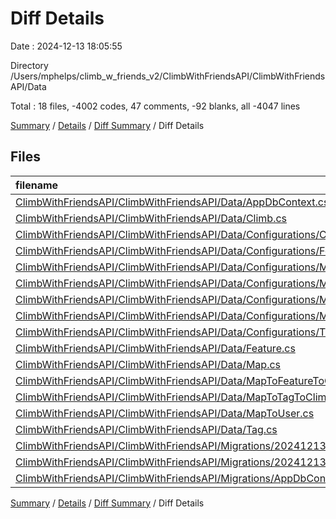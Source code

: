 # Diff Details

Date : 2024-12-13 18:05:55

Directory /Users/mphelps/climb_w_friends_v2/ClimbWithFriendsAPI/ClimbWithFriendsAPI/Data

Total : 18 files, -4002 codes, 47 comments, -92 blanks, all -4047 lines

[Summary](results.md) / [Details](details.md) / [Diff Summary](diff.md) / Diff Details

## Files

| filename                                                                                                                                                                                            | language |   code | comment | blank |  total |
| :-------------------------------------------------------------------------------------------------------------------------------------------------------------------------------------------------- | :------- | -----: | ------: | ----: | -----: |
| [ClimbWithFriendsAPI/ClimbWithFriendsAPI/Data/AppDbContext.cs](/ClimbWithFriendsAPI/ClimbWithFriendsAPI/Data/AppDbContext.cs)                                                                       | C#       |     41 |       5 |    10 |     56 |
| [ClimbWithFriendsAPI/ClimbWithFriendsAPI/Data/Climb.cs](/ClimbWithFriendsAPI/ClimbWithFriendsAPI/Data/Climb.cs)                                                                                     | C#       |     70 |       0 |     8 |     78 |
| [ClimbWithFriendsAPI/ClimbWithFriendsAPI/Data/Configurations/ClimbConfiguration.cs](/ClimbWithFriendsAPI/ClimbWithFriendsAPI/Data/Configurations/ClimbConfiguration.cs)                             | C#       |     52 |       3 |     8 |     63 |
| [ClimbWithFriendsAPI/ClimbWithFriendsAPI/Data/Configurations/FeatureConfiguration.cs](/ClimbWithFriendsAPI/ClimbWithFriendsAPI/Data/Configurations/FeatureConfiguration.cs)                         | C#       |     97 |       1 |     6 |    104 |
| [ClimbWithFriendsAPI/ClimbWithFriendsAPI/Data/Configurations/MapConfiguration.cs](/ClimbWithFriendsAPI/ClimbWithFriendsAPI/Data/Configurations/MapConfiguration.cs)                                 | C#       |     57 |       1 |     5 |     63 |
| [ClimbWithFriendsAPI/ClimbWithFriendsAPI/Data/Configurations/MapToFeatureToClimbConfiguration.cs](/ClimbWithFriendsAPI/ClimbWithFriendsAPI/Data/Configurations/MapToFeatureToClimbConfiguration.cs) | C#       |     29 |       2 |     5 |     36 |
| [ClimbWithFriendsAPI/ClimbWithFriendsAPI/Data/Configurations/MapToTagToClimbConfiguration.cs](/ClimbWithFriendsAPI/ClimbWithFriendsAPI/Data/Configurations/MapToTagToClimbConfiguration.cs)         | C#       |     29 |      16 |    11 |     56 |
| [ClimbWithFriendsAPI/ClimbWithFriendsAPI/Data/Configurations/MapToUserConfiguration.cs](/ClimbWithFriendsAPI/ClimbWithFriendsAPI/Data/Configurations/MapToUserConfiguration.cs)                     | C#       |     27 |      16 |     9 |     52 |
| [ClimbWithFriendsAPI/ClimbWithFriendsAPI/Data/Configurations/TagConfiguration.cs](/ClimbWithFriendsAPI/ClimbWithFriendsAPI/Data/Configurations/TagConfiguration.cs)                                 | C#       |     57 |       1 |     9 |     67 |
| [ClimbWithFriendsAPI/ClimbWithFriendsAPI/Data/Feature.cs](/ClimbWithFriendsAPI/ClimbWithFriendsAPI/Data/Feature.cs)                                                                                 | C#       |     39 |       4 |    12 |     55 |
| [ClimbWithFriendsAPI/ClimbWithFriendsAPI/Data/Map.cs](/ClimbWithFriendsAPI/ClimbWithFriendsAPI/Data/Map.cs)                                                                                         | C#       |     15 |       0 |     3 |     18 |
| [ClimbWithFriendsAPI/ClimbWithFriendsAPI/Data/MapToFeatureToClimb.cs](/ClimbWithFriendsAPI/ClimbWithFriendsAPI/Data/MapToFeatureToClimb.cs)                                                         | C#       |     12 |       1 |     4 |     17 |
| [ClimbWithFriendsAPI/ClimbWithFriendsAPI/Data/MapToTagToClimb.cs](/ClimbWithFriendsAPI/ClimbWithFriendsAPI/Data/MapToTagToClimb.cs)                                                                 | C#       |     12 |       1 |     4 |     17 |
| [ClimbWithFriendsAPI/ClimbWithFriendsAPI/Data/MapToUser.cs](/ClimbWithFriendsAPI/ClimbWithFriendsAPI/Data/MapToUser.cs)                                                                             | C#       |     11 |       1 |     3 |     15 |
| [ClimbWithFriendsAPI/ClimbWithFriendsAPI/Data/Tag.cs](/ClimbWithFriendsAPI/ClimbWithFriendsAPI/Data/Tag.cs)                                                                                         | C#       |     16 |       1 |     7 |     24 |
| [ClimbWithFriendsAPI/ClimbWithFriendsAPI/Migrations/20241213050016_AddFeatures.Designer.cs](/ClimbWithFriendsAPI/ClimbWithFriendsAPI/Migrations/20241213050016_AddFeatures.Designer.cs)             | C#       | -2,107 |      -2 |   -84 | -2,193 |
| [ClimbWithFriendsAPI/ClimbWithFriendsAPI/Migrations/20241213050016_AddFeatures.cs](/ClimbWithFriendsAPI/ClimbWithFriendsAPI/Migrations/20241213050016_AddFeatures.cs)                               | C#       |   -354 |      -3 |   -28 |   -385 |
| [ClimbWithFriendsAPI/ClimbWithFriendsAPI/Migrations/AppDbContextModelSnapshot.cs](/ClimbWithFriendsAPI/ClimbWithFriendsAPI/Migrations/AppDbContextModelSnapshot.cs)                                 | C#       | -2,105 |      -1 |   -84 | -2,190 |

[Summary](results.md) / [Details](details.md) / [Diff Summary](diff.md) / Diff Details
